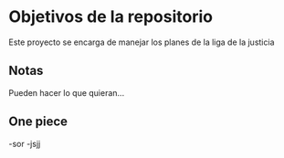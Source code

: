 # Objetivos de la repositorio

Este proyecto se encarga de manejar los planes de la liga de la justicia


## Notas
Pueden hacer lo que quieran...

## One piece
-sor
-jsjj

